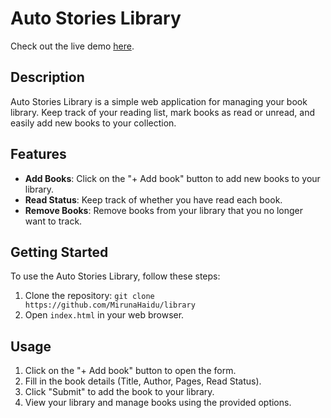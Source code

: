 # Auto Stories Library

Check out the live demo [here](https://mirunahaidu.github.io/library/).

## Description

Auto Stories Library is a simple web application for managing your book library. Keep track of your reading list, mark books as read or unread, and easily add new books to your collection.

## Features

- **Add Books**: Click on the "+ Add book" button to add new books to your library.
- **Read Status**: Keep track of whether you have read each book.
- **Remove Books**: Remove books from your library that you no longer want to track.

## Getting Started

To use the Auto Stories Library, follow these steps:

1. Clone the repository: `git clone https://github.com/MirunaHaidu/library`
2. Open `index.html` in your web browser.

## Usage

1. Click on the "+ Add book" button to open the form.
2. Fill in the book details (Title, Author, Pages, Read Status).
3. Click "Submit" to add the book to your library.
4. View your library and manage books using the provided options.
